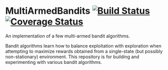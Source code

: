 # MultiArmedBandits [![Build Status](https://travis-ci.com/tmcclintock/MultiArmedBandits.svg?branch=master)](https://travis-ci.com/tmcclintock/MultiArmedBandits)[![Coverage Status](https://coveralls.io/repos/github/tmcclintock/MultiArmedBandits/badge.svg?branch=master)](https://coveralls.io/github/tmcclintock/MultiArmedBandits?branch=master)

An implementation of a few multi-armed bandit algorithms.

Bandit algorithms learn how to balance exploitation with exploration when attempting to maximize rewards obtained from a single-state (but possibly non-stationary) environment. This repository is for building and experimenting with various bandit algorithms.